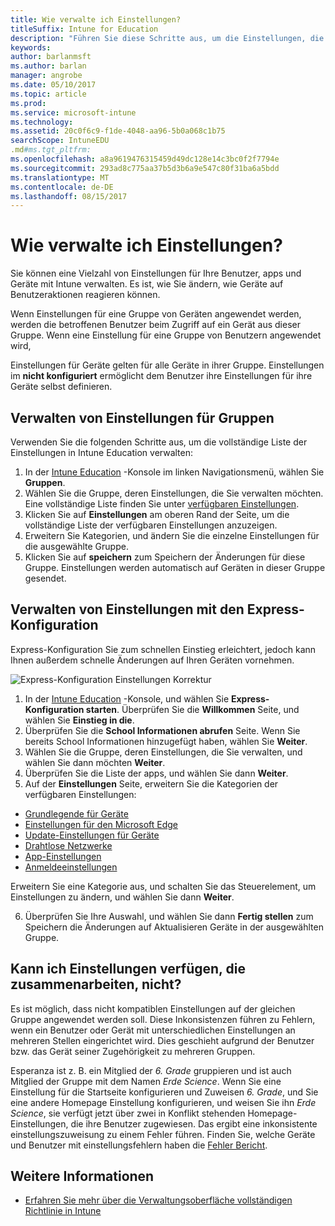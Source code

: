 ```yaml
---
title: Wie verwalte ich Einstellungen?
titleSuffix: Intune for Education
description: "Führen Sie diese Schritte aus, um die Einstellungen, die über Intune für Education-Richtlinien zu verwalten."
keywords: 
author: barlanmsft
ms.author: barlan
manager: angrobe
ms.date: 05/10/2017
ms.topic: article
ms.prod: 
ms.service: microsoft-intune
ms.technology: 
ms.assetid: 20c0f6c9-f1de-4048-aa96-5b0a068c1b75
searchScope: IntuneEDU
.md#ms.tgt_pltfrm: 
ms.openlocfilehash: a8a9619476315459d49dc128e14c3bc0f2f7794e
ms.sourcegitcommit: 293ad8c775aa37b5d3b6a9e547c80f31ba6a5bdd
ms.translationtype: MT
ms.contentlocale: de-DE
ms.lasthandoff: 08/15/2017
---
```

# <a name="how-do-i-manage-settings"></a>Wie verwalte ich Einstellungen?

Sie können eine Vielzahl von Einstellungen für Ihre Benutzer, apps und Geräte mit Intune verwalten. Es ist, wie Sie ändern, wie Geräte auf Benutzeraktionen reagieren können.

Wenn Einstellungen für eine Gruppe von Geräten angewendet werden, werden die betroffenen Benutzer beim Zugriff auf ein Gerät aus dieser Gruppe. Wenn eine Einstellung für eine Gruppe von Benutzern angewendet wird,

Einstellungen für Geräte gelten für alle Geräte in ihrer Gruppe. Einstellungen im **nicht konfiguriert** ermöglicht dem Benutzer ihre Einstellungen für ihre Geräte selbst definieren.

## <a name="manage-settings-for-groups"></a>Verwalten von Einstellungen für Gruppen

Verwenden Sie die folgenden Schritte aus, um die vollständige Liste der Einstellungen in Intune Education verwalten:
1. In der [Intune Education](https://intuneeducation.portal.azure.com) -Konsole im linken Navigationsmenü, wählen Sie **Gruppen**.
2. Wählen Sie die Gruppe, deren Einstellungen, die Sie verwalten möchten. Eine vollständige Liste finden Sie unter [verfügbaren Einstellungen](what-are-settings.md).
3. Klicken Sie auf **Einstellungen** am oberen Rand der Seite, um die vollständige Liste der verfügbaren Einstellungen anzuzeigen.
4. Erweitern Sie Kategorien, und ändern Sie die einzelne Einstellungen für die ausgewählte Gruppe.
5. Klicken Sie auf **speichern** zum Speichern der Änderungen für diese Gruppe. Einstellungen werden automatisch auf Geräten in dieser Gruppe gesendet.

## <a name="manage-settings-with-express-configuration"></a>Verwalten von Einstellungen mit den Express-Konfiguration

Express-Konfiguration Sie zum schnellen Einstieg erleichtert, jedoch kann Ihnen außerdem schnelle Änderungen auf Ihren Geräten vornehmen.

  ![Express-Konfiguration Einstellungen Korrektur](./media/express-config-006-choose-settings.png)

1. In der [Intune Education](https://intuneeducation.portal.azure.com) -Konsole, und wählen Sie **Express-Konfiguration starten**. Überprüfen Sie die **Willkommen** Seite, und wählen Sie **Einstieg in die**.
2. Überprüfen Sie die **School Informationen abrufen** Seite. Wenn Sie bereits School Informationen hinzugefügt haben, wählen Sie **Weiter**.
3. Wählen Sie die Gruppe, deren Einstellungen, die Sie verwalten, und wählen Sie dann möchten **Weiter**.
4. Überprüfen Sie die Liste der apps, und wählen Sie dann **Weiter**.
5. Auf der **Einstellungen** Seite, erweitern Sie die Kategorien der verfügbaren Einstellungen:
  * [Grundlegende für Geräte](available-settings.md#basic-device-settings)
  * [Einstellungen für den Microsoft Edge](available-settings.md#microsoft-edge-settings)
  * [Update-Einstellungen für Geräte](available-settings.md#device-update-settings)
  * [Drahtlose Netzwerke](available-settings.md#wireless-settings)
  * [App-Einstellungen](available-settings.md#app-settings)
  * [Anmeldeeinstellungen](available-settings.md#sign-in-settings)

  Erweitern Sie eine Kategorie aus, und schalten Sie das Steuerelement, um Einstellungen zu ändern, und wählen Sie dann **Weiter**.

6. Überprüfen Sie Ihre Auswahl, und wählen Sie dann **Fertig stellen** zum Speichern die Änderungen auf Aktualisieren Geräte in der ausgewählten Gruppe.

## <a name="can-i-ever-have-settings-that-dont-work-together"></a>Kann ich Einstellungen verfügen, die zusammenarbeiten, nicht?

Es ist möglich, dass nicht kompatiblen Einstellungen auf der gleichen Gruppe angewendet werden soll. Diese Inkonsistenzen führen zu Fehlern, wenn ein Benutzer oder Gerät mit unterschiedlichen Einstellungen an mehreren Stellen eingerichtet wird. Dies geschieht aufgrund der Benutzer bzw. das Gerät seiner Zugehörigkeit zu mehreren Gruppen.

Esperanza ist z. B. ein Mitglied der *6. Grade* gruppieren und ist auch Mitglied der Gruppe mit dem Namen *Erde Science*. Wenn Sie eine Einstellung für die Startseite konfigurieren und Zuweisen *6. Grade*, und Sie eine andere Homepage Einstellung konfigurieren, und weisen Sie ihn *Erde Science*, sie verfügt jetzt über zwei in Konflikt stehenden Homepage-Einstellungen, die ihre Benutzer zugewiesen. Das ergibt eine inkonsistente einstellungszuweisung zu einem Fehler führen. Finden Sie, welche Geräte und Benutzer mit einstellungsfehlern haben die [Fehler Bericht](what-are-reports.md).

## <a name="find-out-more"></a>Weitere Informationen

- [Erfahren Sie mehr über die Verwaltungsoberfläche vollständigen Richtlinie in Intune](https://docs.microsoft.com/intune/deploy-use/manage-settings-and-features-on-your-devices-with-microsoft-intune-policies)
